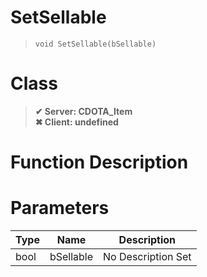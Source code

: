 # SetSellable
> `void SetSellable(bSellable)`
# Class
> __✔ Server: CDOTA_Item__  
> __✖ Client: undefined__  
# Function Description

# Parameters
Type|Name|Description
--|--|--
bool|bSellable|No Description Set
